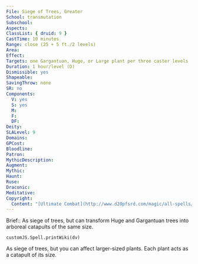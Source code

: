 ```yaml
---
File: Siege of Trees, Greater
School: transmutation
Subschool: 
Aspects: 
ClassList: { druid: 9 }
CastTime: 10 minutes
Range: close (25 + 5 ft./2 levels)
Area: 
Effect: 
Targets: one Gargantuan, Huge, or Large plant per three caster levels
Duration: 1 hour/level (D)
Dismissible: yes
Shapeable: 
SavingThrow: none
SR: no
Components:
  V: yes
  S: yes
  M: 
  F: 
  DF: 
Deity: 
SLALevel: 9
Domains: 
GPCost: 
Bloodline: 
Patron: 
MythicDescription: 
Augment: 
Mythic: 
Haunt: 
Ruse: 
Draconic: 
Meditative: 
Copyright:
  Content: "[Ultimate Combat](http://www.d20pfsrd.com/magic/all-spells/s/siege-of-trees#TOC-Siege-of-Trees-Greater)"
---
```

Brief:: As siege of trees, but can transform Huge and Gargantuan trees into arboreal catapults of the same size.

```dataviewjs
customJS.Spell.printWiki(dv)
```

As siege of trees, but you can affect larger-sized plants. Each plant acts as a catapult of its size.
